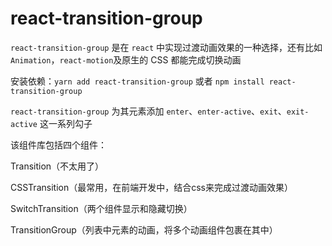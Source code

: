 # react-transition-group

`react-transition-group` 是在 `react` 中实现过渡动画效果的一种选择，还有比如 `Animation`，`react-motion`及原生的 CSS 都能完成切换动画

安装依赖：`yarn add react-transition-group` 或者 `npm install react-transition-group`

`react-transition-group` 为其元素添加 `enter`、`enter-active`、`exit`、`exit-active` 这一系列勾子

该组件库包括四个组件：

Transition（不太用了）

CSSTransition（最常用，在前端开发中，结合css来完成过渡动画效果）

SwitchTransition（两个组件显示和隐藏切换）

TransitionGroup（列表中元素的动画，将多个动画组件包裹在其中）











